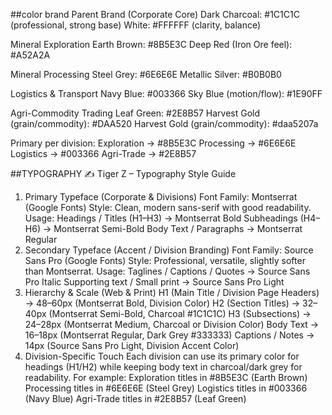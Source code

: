 ##color brand
Parent Brand (Corporate Core)
Dark Charcoal: #1C1C1C (professional, strong base)
White: #FFFFFF (clarity, balance)

Mineral Exploration
Earth Brown: #8B5E3C
Deep Red (Iron Ore feel): #A52A2A

Mineral Processing
Steel Grey: #6E6E6E
Metallic Silver: #B0B0B0

Logistics & Transport
Navy Blue: #003366
Sky Blue (motion/flow): #1E90FF

Agri-Commodity Trading
Leaf Green: #2E8B57
Harvest Gold (grain/commodity): #DAA520
Harvest Gold (grain/commodity): #daa5207a

Primary per division:
Exploration → #8B5E3C
Processing → #6E6E6E
Logistics → #003366
Agri-Trade → #2E8B57

##TYPOGRAPHY
✍️ Tiger Z – Typography Style Guide

1. Primary Typeface (Corporate & Divisions)
   Font Family: Montserrat (Google Fonts)
   Style: Clean, modern sans-serif with good readability.
   Usage: Headings / Titles (H1–H3) → Montserrat Bold
   Subheadings (H4–H6) → Montserrat Semi-Bold
   Body Text / Paragraphs → Montserrat Regular
2. Secondary Typeface (Accent / Division Branding)
   Font Family: Source Sans Pro (Google Fonts)
   Style: Professional, versatile, slightly softer than Montserrat.
   Usage: Taglines / Captions / Quotes → Source Sans Pro Italic
   Supporting text / Small print → Source Sans Pro Light
3. Hierarchy & Scale (Web & Print)
   H1 (Main Title / Division Page Headers) → 48–60px (Montserrat Bold, Division Color)
   H2 (Section Titles) → 32–40px (Montserrat Semi-Bold, Charcoal #1C1C1C)
   H3 (Subsections) → 24–28px (Montserrat Medium, Charcoal or Division Color)
   Body Text → 16–18px (Montserrat Regular, Dark Grey #333333)
   Captions / Notes → 14px (Source Sans Pro Light, Division Accent Color)
4. Division-Specific Touch
   Each division can use its primary color for headings (H1/H2) while keeping body text in charcoal/dark grey for readability.
   For example:
   Exploration titles in #8B5E3C (Earth Brown)
   Processing titles in #6E6E6E (Steel Grey)
   Logistics titles in #003366 (Navy Blue)
   Agri-Trade titles in #2E8B57 (Leaf Green)
